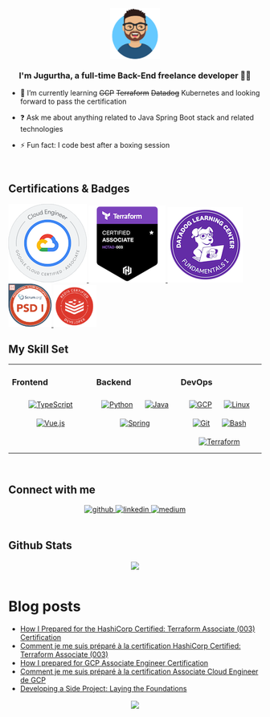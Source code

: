 <div align="center">
<img src="img/avatar.png" align="center" style="width: 20%" />
</div>  


### <div align="center">I'm Jugurtha, a full-time Back-End freelance developer 👨‍💻</div>


- 🌱 I’m currently learning ~~GCP~~ ~~Terraform~~ ~~Datadog~~ Kubernetes and looking forward to pass the certification


- ❓ Ask me about anything related to Java Spring Boot stack and related technologies


- ⚡ Fun fact: I code best after a boxing session


<br/>  


## Certifications & Badges

<a href="https://www.credly.com/badges/2a721c6e-80b5-4257-8e02-544337d91565/public_url"> <img src="img/gcp-certif.png"> </a>
<a href="https://www.credly.com/badges/c3054936-47ac-4522-baea-308d4dbd84fb/public_url"> <img src="img/terraform-associate.png"> </a>
<a href="https://www.credly.com/badges/40df479a-3530-4671-af2c-746d52c8918c"> <img src="img/datadog-fundamentals.png"> </a>
<a href="https://www.credly.com/badges/c6bccddc-90a3-4598-a617-9bb7366e6aeb"> <img src="img/Professional-Scrum-Developer.png" width="17%"> </a>
<a href="https://www.credential.net/ac33abb0-52a2-4eb1-9ffd-02d975c2fc93#gs.bloorh"> <img src="img/redis-certified.png" width="17%"> </a>

## My Skill Set
<table><tr><td valign="top" width="33%">



### Frontend
<div align="center">  
<a href="https://www.typescriptlang.org/" target="_blank"><img style="margin: 10px" src="https://profilinator.rishav.dev/skills-assets/typescript-original.svg" alt="TypeScript" height="50" /></a>  
<a href="https://vuejs.org/" target="_blank"><img style="margin: 10px" src="https://profilinator.rishav.dev/skills-assets/vuejs-original-wordmark.svg" alt="Vue.js" height="50" /></a>  
</div>

</td><td valign="top" width="33%">



### Backend
<div align="center">  
<a href="https://www.python.org/" target="_blank"><img style="margin: 10px" src="https://profilinator.rishav.dev/skills-assets/python-original.svg" alt="Python" height="50" /></a>  
<a href="https://www.java.com/" target="_blank"><img style="margin: 10px" src="https://profilinator.rishav.dev/skills-assets/java-original-wordmark.svg" alt="Java" height="50" /></a>  
<a href="https://docs.spring.io/spring-framework/docs/3.0.x/reference/expressions.html#:~:text=The%20Spring%20Expression%20Language%20(SpEL,and%20basic%20string%20templating%20functionality." target="_blank"><img style="margin: 10px" src="https://profilinator.rishav.dev/skills-assets/springio-icon.svg" alt="Spring" height="50" /></a>  
</div>

</td><td valign="top" width="33%">



### DevOps
<div align="center">  
<a href="https://cloud.google.com/" target="_blank"><img style="margin: 10px" src="https://profilinator.rishav.dev/skills-assets/google_cloud-icon.svg" alt="GCP" height="50" /></a>  
<a href="https://www.linux.org/" target="_blank"><img style="margin: 10px" src="https://profilinator.rishav.dev/skills-assets/linux-original.svg" alt="Linux" height="50" /></a>  
<a href="https://github.com/" target="_blank"><img style="margin: 10px" src="https://profilinator.rishav.dev/skills-assets/git-scm-icon.svg" alt="Git" height="50" /></a>  
<a href="https://www.gnu.org/software/bash/" target="_blank"><img style="margin: 10px" src="https://profilinator.rishav.dev/skills-assets/gnu_bash-icon.svg" alt="Bash" height="50" /></a>  
<a href="https://www.terraform.io/" target="_blank"><img style="margin: 10px" src="https://profilinator.rishav.dev/skills-assets/terraformio-icon.svg" alt="Terraform" height="50" /></a>  
</div>

</td></tr></table>  

<br/>  


## Connect with me
<div align="center">
<a href="https://github.com/jugurta" target="_blank">
<img src=https://img.shields.io/badge/github-%2324292e.svg?&style=for-the-badge&logo=github&logoColor=white alt=github style="margin-bottom: 5px;" />
</a>
<a href="https://linkedin.com/in/jugurtha-aitoufella" target="_blank">
<img src=https://img.shields.io/badge/linkedin-%231E77B5.svg?&style=for-the-badge&logo=linkedin&logoColor=white alt=linkedin style="margin-bottom: 5px;" />
</a>
<a href="https://medium.com/@jugurtha.aitoufella" target="_blank">
<img src=https://img.shields.io/badge/medium-%23292929.svg?&style=for-the-badge&logo=medium&logoColor=white alt=medium style="margin-bottom: 5px;" />
</a>  
</div>  


<br/>  


## Github Stats
<div align="center"><img src="https://github-readme-stats.vercel.app/api?username=jugurta&show_icons=true&count_private=true&hide_border=true" align="center" /></div>  

<br/>  


# Blog posts
<!-- BLOG-POST-LIST:START -->
- [How I Prepared for the HashiCorp Certified: Terraform Associate &lpar;003&rpar; Certification](https://medium.com/@jugurtha.aitoufella/how-i-prepared-for-the-hashicorp-certified-terraform-associate-003-certification-4b762f187d53?source=rss-784623b9b49d------2)
- [Comment je me suis préparé à la certification HashiCorp Certified: Terraform Associate &lpar;003&rpar;](https://medium.com/@jugurtha.aitoufella/comment-je-me-suis-pr%C3%A9par%C3%A9-%C3%A0-la-certification-hashicorp-certified-terraform-associate-003-17ffbe13fa6d?source=rss-784623b9b49d------2)
- [How I prepared for GCP Associate Engineer Certification](https://medium.com/@jugurtha.aitoufella/how-i-prepared-for-gcp-associate-engineer-certification-fcfda7b40a27?source=rss-784623b9b49d------2)
- [Comment je me suis préparé à la certification Associate Cloud Engineer de GCP](https://medium.com/@jugurtha.aitoufella/comment-je-me-suis-pr%C3%A9par%C3%A9-%C3%A0-la-certification-associate-cloud-engineer-de-gcp-c409f8ec23f0?source=rss-784623b9b49d------2)
- [Developing a Side Project: Laying the Foundations](https://medium.com/@jugurtha.aitoufella/developing-a-side-project-laying-the-foundations-a7071d283574?source=rss-784623b9b49d------2)
<!-- BLOG-POST-LIST:END -->

<div align="center">
<img src="https://komarev.com/ghpvc/?username=jugurta&&style=flat-square" align="center" />
</div>  


<br/>  


<br />
